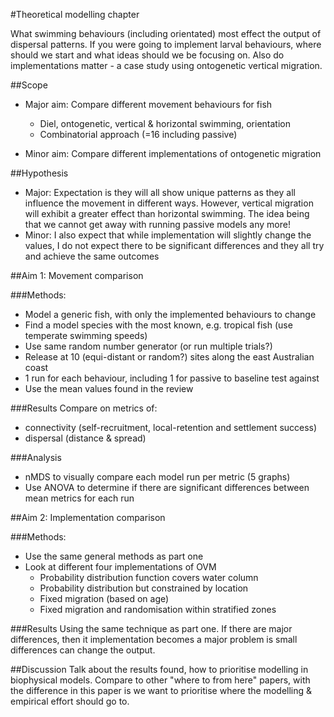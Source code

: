 #Theoretical modelling chapter

What swimming behaviours (including orientated) most effect the output of dispersal patterns. If you were going to implement larval behaviours, where should we start and what ideas should we be focusing on. Also do implementations matter - a case study using ontogenetic vertical migration.

##Scope
* Major aim: Compare different movement behaviours for fish
    * Diel, ontogenetic, vertical & horizontal swimming, orientation
    * Combinatorial approach (=16 including passive)

* Minor aim: Compare different implementations of ontogenetic migration

##Hypothesis

* Major: Expectation is they will all show unique patterns as they all influence the movement in different ways. However, vertical migration will exhibit a greater effect than horizontal swimming. The idea being that we cannot get away with running passive models any more! 
* Minor: I also expect that while implementation will slightly change the values, I do not expect there to be significant differences and they all try and achieve the same outcomes

##Aim 1: Movement comparison

###Methods: 
- Model a generic fish, with only the implemented behaviours to change
- Find a model species with the most known, e.g. tropical fish (use temperate swimming speeds)
- Use same random number generator (or run multiple trials?) 
- Release at 10 (equi-distant or random?) sites along the east Australian coast
- 1 run for each behaviour, including 1 for passive to baseline test against
- Use the mean values found in the review

###Results
Compare on metrics of: 
- connectivity (self-recruitment, local-retention and settlement success)
- dispersal (distance & spread)

###Analysis
- nMDS to visually compare each model run per metric (5 graphs)
- Use ANOVA to determine if there are significant differences between mean metrics for each run

##Aim 2: Implementation comparison

###Methods: 
- Use the same general methods as part one
- Look at different four implementations of OVM
    - Probability distribution function covers water column
    - Probability distribution but constrained by location
    - Fixed migration (based on age)
    - Fixed migration and randomisation within stratified zones

###Results
Using the same technique as part one. If there are major differences, then it implementation becomes a major problem is small differences can change the output. 

##Discussion
Talk about the results found, how to prioritise modelling in biophysical models. Compare to other "where to from here" papers, with the difference in this paper is we want to prioritise where the modelling & empirical effort should go to. 
